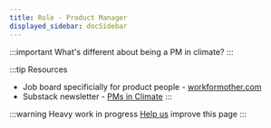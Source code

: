 ```yaml
---
title: Role - Product Manager 
displayed_sidebar: docSidebar
---
```


:::important
What's different about being a PM in climate?
:::

:::tip Resources
- Job board specificially for product people - [workformother.com](https://workformother.com)
- Substack newsletter - [PMs in Climate](https://pmsinclimate.substack.com/) 
:::

<!-- --Toby's advice about a solution within a more traditional company ??? -->

:::warning
Heavy work in progress
[Help us](contribute) improve this page
:::
